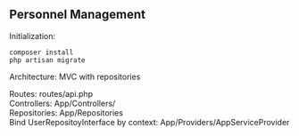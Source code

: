 ## Personnel Management

Initialization:

`composer install` <br>
`php artisan migrate` <br>


Architecture: MVC with repositories

Routes: routes/api.php <br>
Controllers: App/Controllers/ <br>
Repositories: App/Repositories <br>
Bind UserRepositoyInterface by context: App/Providers/AppServiceProvider



